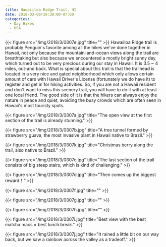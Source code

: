 ```yaml
---
title: Hawaiiloa Ridge Trail, HI
date: 2018-03-06T19:30:00-07:00
categories:
  - Day Hikes
  - USA
---
```

{{< figure src="/img/2018/3/0307e.jpg" title="" >}}
Hawaiiloa Ridge trail is probably Penguin's favorite among all the hikes we've done together in Hawaii, not only because the mountain-and-ocean views along the trail are breathtaking but also because we encountered a mostly bright sunny day, which turned out to be very precious during our stay in Hawaii. It is 3.5 ~ 4 miles, out-and back. What is special about this trail is that the trailhead is located in a very nice and gated neighborhood which only allows certain amount of cars with Hawaii Driver's License  (fortunately we do have it) to register and get in for hiking activities. So, if you are not a Hawaii resident and don't want to miss this scenery trail, you will have to do it with at least one local friend. The good side of it is that the hikers can always enjoy the nature in peace and quiet, avoiding the busy crowds which are often seen in Hawaii's most touristy spots.

<!--more-->

{{< figure src="/img/2018/3/0307a.jpg" title="The open view at the first section of the trail is already stunning." >}}

{{< figure src="/img/2018/3/0307b.jpg" title="A tree tunnel formed by strawberry guava, the most invasive plant in Hawaii native to Brazil." >}}

{{< figure src="/img/2018/3/0307k.jpg" title="Christmas berry along the trail, also native to Brazil." >}}

{{< figure src="/img/2018/3/0307c.jpg" title="The last section of the trail consists of big steep stairs, which is kind of challenging." >}}

{{< figure src="/img/2018/3/0307d.jpg" title="Then comes up the biggest reward！" >}}

{{< figure src="/img/2018/3/0307f.jpg" title="" >}}

{{< figure src="/img/2018/3/0307g.jpg" title="" >}}

{{< figure src="/img/2018/3/0307h.jpg" title="" >}}

{{< figure src="/img/2018/3/0307i.jpg" title="Best view with the best matcha macs = best lunch break." >}}

{{< figure src="/img/2018/3/0307j.jpg" title="It rained a little bit on our way back, but we saw a rainbow across the valley as a tradeoff." >}}
